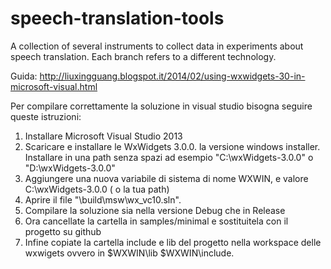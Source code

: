 speech-translation-tools
========================

A collection of several instruments to collect data in experiments about speech translation. Each branch refers to a different technology.

Guida: http://liuxingguang.blogspot.it/2014/02/using-wxwidgets-30-in-microsoft-visual.html

Per compilare correttamente la soluzione in visual studio bisogna seguire queste istruzioni:

1. Installare Microsoft Visual Studio 2013
2. Scaricare e installare le WxWidgets 3.0.0. la versione windows installer. Installare in una path senza spazi ad esempio "C:\wxWidgets-3.0.0" o "D:\wxWidgets-3.0.0"
3. Aggiungere una nuova variabile di sistema di nome WXWIN, e valore C:\wxWidgets-3.0.0 ( o la tua path)
4. Aprire il file "\build\msw\wx_vc10.sln".
5. Compilare la soluzione sia nella versione Debug che in Release
6. Ora cancellate la cartella in samples/minimal e sostituitela con il progetto su github
7. Infine copiate la cartella include e lib del progetto nella workspace delle wxwigets ovvero in $WXWIN\lib $WXWIN\include.
